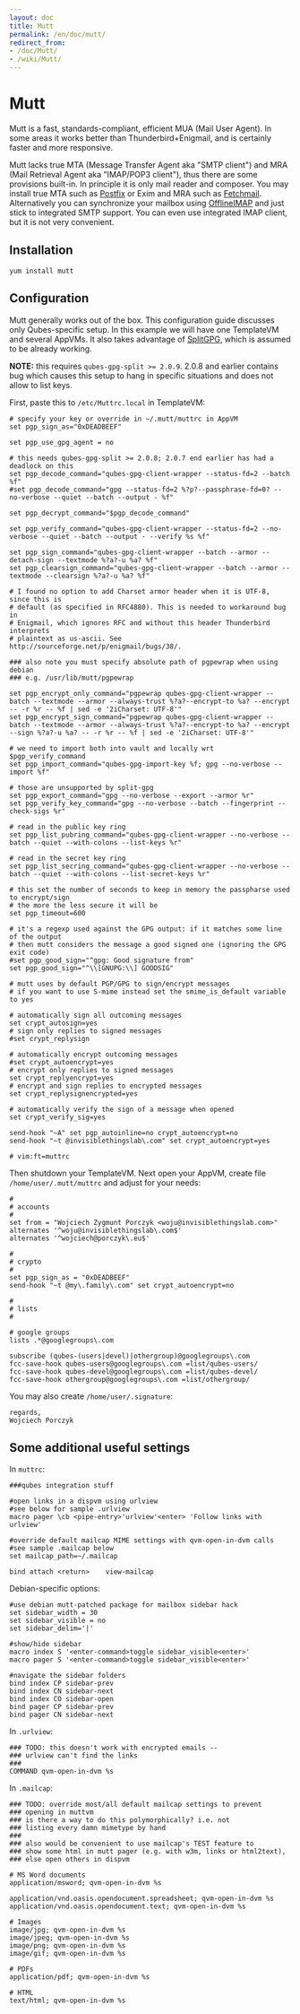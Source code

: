 ```yaml
---
layout: doc
title: Mutt
permalink: /en/doc/mutt/
redirect_from:
- /doc/Mutt/
- /wiki/Mutt/
---
```


Mutt
====

Mutt is a fast, standards-compliant, efficient MUA (Mail User Agent). In some areas it works better than Thunderbird+Enigmail, and is certainly faster and more responsive.

Mutt lacks true MTA (Message Transfer Agent aka "SMTP client") and MRA (Mail
Retrieval Agent aka "IMAP/POP3 client"), thus there are some provisions
built-in. In principle it is only mail reader and composer. You may install
true MTA such as [Postfix](/en/doc/postfix/) or Exim and MRA such as
[Fetchmail](/en/doc/fetchmail/). Alternatively you can synchronize your mailbox
using [OfflineIMAP](https://github.com/OfflineIMAP/offlineimap) and just stick
to integrated SMTP support. You can even use integrated IMAP client, but it is
not very convenient.

Installation
------------

`yum install mutt`

Configuration
-------------

Mutt generally works out of the box. This configuration guide discusses only Qubes-specific setup. In this example we will have one TemplateVM and several AppVMs. It also takes advantage of [SplitGPG](/en/doc/split-gpg/), which is assumed to be already working.

**NOTE:** this requires `qubes-gpg-split >= 2.0.9`. 2.0.8 and earlier contains bug which causes this setup to hang in specific situations and does not allow to list keys.

First, paste this to `/etc/Muttrc.local` in TemplateVM:

~~~
# specify your key or override in ~/.mutt/muttrc in AppVM
set pgp_sign_as="0xDEADBEEF"

set pgp_use_gpg_agent = no

# this needs qubes-gpg-split >= 2.0.8; 2.0.7 end earlier has had a deadlock on this
set pgp_decode_command="qubes-gpg-client-wrapper --status-fd=2 --batch %f"
#set pgp_decode_command="gpg --status-fd=2 %?p?--passphrase-fd=0? --no-verbose --quiet --batch --output - %f"

set pgp_decrypt_command="$pgp_decode_command"

set pgp_verify_command="qubes-gpg-client-wrapper --status-fd=2 --no-verbose --quiet --batch --output - --verify %s %f"

set pgp_sign_command="qubes-gpg-client-wrapper --batch --armor --detach-sign --textmode %?a?-u %a? %f"
set pgp_clearsign_command="qubes-gpg-client-wrapper --batch --armor --textmode --clearsign %?a?-u %a? %f"

# I found no option to add Charset armor header when it is UTF-8, since this is
# default (as specified in RFC4880). This is needed to workaround bug in
# Enigmail, which ignores RFC and without this header Thunderbird interprets
# plaintext as us-ascii. See http://sourceforge.net/p/enigmail/bugs/38/.

### also note you must specify absolute path of pgpewrap when using debian
### e.g. /usr/lib/mutt/pgpewrap

set pgp_encrypt_only_command="pgpewrap qubes-gpg-client-wrapper --batch --textmode --armor --always-trust %?a?--encrypt-to %a? --encrypt -- -r %r -- %f | sed -e '2iCharset: UTF-8'"
set pgp_encrypt_sign_command="pgpewrap qubes-gpg-client-wrapper --batch --textmode --armor --always-trust %?a?--encrypt-to %a? --encrypt --sign %?a?-u %a? -- -r %r -- %f | sed -e '2iCharset: UTF-8'"

# we need to import both into vault and locally wrt $pgp_verify_command
set pgp_import_command="qubes-gpg-import-key %f; gpg --no-verbose --import %f"

# those are unsupported by split-gpg
set pgp_export_command="gpg --no-verbose --export --armor %r"
set pgp_verify_key_command="gpg --no-verbose --batch --fingerprint --check-sigs %r"

# read in the public key ring
set pgp_list_pubring_command="qubes-gpg-client-wrapper --no-verbose --batch --quiet --with-colons --list-keys %r"

# read in the secret key ring
set pgp_list_secring_command="qubes-gpg-client-wrapper --no-verbose --batch --quiet --with-colons --list-secret-keys %r"

# this set the number of seconds to keep in memory the passpharse used to encrypt/sign
# the more the less secure it will be
set pgp_timeout=600

# it's a regexp used against the GPG output: if it matches some line of the output
# then mutt considers the message a good signed one (ignoring the GPG exit code)
#set pgp_good_sign="^gpg: Good signature from"
set pgp_good_sign="^\\[GNUPG:\\] GOODSIG"

# mutt uses by default PGP/GPG to sign/encrypt messages
# if you want to use S-mime instead set the smime_is_default variable to yes

# automatically sign all outcoming messages
set crypt_autosign=yes
# sign only replies to signed messages
#set crypt_replysign

# automatically encrypt outcoming messages
#set crypt_autoencrypt=yes
# encrypt only replies to signed messages
set crypt_replyencrypt=yes
# encrypt and sign replies to encrypted messages
set crypt_replysignencrypted=yes

# automatically verify the sign of a message when opened
set crypt_verify_sig=yes

send-hook "~A" set pgp_autoinline=no crypt_autoencrypt=no
send-hook "~t @invisiblethingslab\.com" set crypt_autoencrypt=yes

# vim:ft=muttrc
~~~

Then shutdown your TemplateVM. Next open your AppVM, create file `/home/user/.mutt/muttrc` and adjust for your needs:

~~~
#
# accounts
#
set from = "Wojciech Zygmunt Porczyk <woju@invisiblethingslab.com>"
alternates '^woju@invisiblethingslab\.com$'
alternates '^wojciech@porczyk\.eu$'

#
# crypto
#
set pgp_sign_as = "0xDEADBEEF"
send-hook "~t @my\.family\.com" set crypt_autoencrypt=no

#
# lists
#

# google groups
lists .*@googlegroups\.com

subscribe (qubes-(users|devel)|othergroup)@googlegroups\.com
fcc-save-hook qubes-users@googlegroups\.com =list/qubes-users/
fcc-save-hook qubes-devel@googlegroups\.com =list/qubes-devel/
fcc-save-hook othergroup@googlegroups\.com =list/othergroup/
~~~

You may also create `/home/user/.signature`:

~~~
regards,
Wojciech Porczyk
~~~

Some additional useful settings
-------------------------------

In `muttrc`:

    ###qubes integration stuff

    #open links in a dispvm using urlview
    #see below for sample .urlview
    macro pager \cb <pipe-entry>'urlview'<enter> 'Follow links with urlview'

    #override default mailcap MIME settings with qvm-open-in-dvm calls
    #see sample .mailcap below
    set mailcap_path=~/.mailcap

    bind attach <return>    view-mailcap

Debian-specific options:

    #use debian mutt-patched package for mailbox sidebar hack
    set sidebar_width = 30
    set sidebar_visible = no
    set sidebar_delim='|'

    #show/hide sidebar
    macro index S '<enter-command>toggle sidebar_visible<enter>'
    macro pager S '<enter-command>toggle sidebar_visible<enter>'

    #navigate the sidebar folders
    bind index CP sidebar-prev
    bind index CN sidebar-next
    bind index CO sidebar-open
    bind pager CP sidebar-prev
    bind pager CN sidebar-next


In `.urlview`:

    ### TODO: this doesn't work with encrypted emails --
    ### urlview can't find the links
    ###
    COMMAND qvm-open-in-dvm %s


In `.mailcap`:

    ### TODO: override most/all default mailcap settings to prevent
    ### opening in muttvm
    ### is there a way to do this polymorphically? i.e. not
    ### listing every damn mimetype by hand
    ###
    ### also would be convenient to use mailcap's TEST feature to
    ### show some html in mutt pager (e.g. with w3m, links or html2text),
    ### else open others in dispvm

    # MS Word documents
    application/msword; qvm-open-in-dvm %s

    application/vnd.oasis.opendocument.spreadsheet; qvm-open-in-dvm %s
    application/vnd.oasis.opendocument.text; qvm-open-in-dvm %s

    # Images
    image/jpg; qvm-open-in-dvm %s
    image/jpeg; qvm-open-in-dvm %s
    image/png; qvm-open-in-dvm %s
    image/gif; qvm-open-in-dvm %s

    # PDFs
    application/pdf; qvm-open-in-dvm %s

    # HTML
    text/html; qvm-open-in-dvm %s
